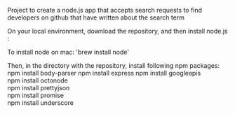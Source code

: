Project to create a node.js app that accepts search requests to find developers on github that have written about the search term

On your local environment, download the repository, and then install node.js : 

To install node on mac: 'brew install node'

Then, in the directory with the repository, install following npm packages:
 npm install body-parser
 npm install express
 npm install googleapis   
 npm install octonode   
 npm install prettyjson   
 npm install promise   
 npm install underscore   



